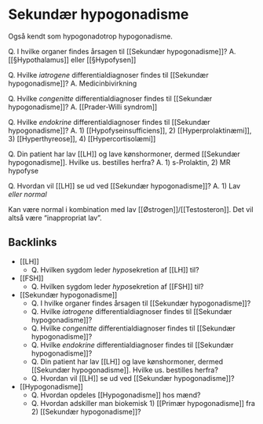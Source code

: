 # Sekundær hypogonadisme
Også kendt som hypogonadotrop hypogonadisme.

Q. I hvilke organer findes årsagen til [[Sekundær hypogonadisme]]?
A. [[§Hypothalamus]] eller [[§Hypofysen]]

Q. Hvilke *iatrogene* differentialdiagnoser findes til [[Sekundær hypogonadisme]]?
A. Medicinbivirkning

Q. Hvilke *congenitte* differentialdiagnoser findes til [[Sekundær hypogonadisme]]?
A. [[Prader-Willi syndrom]]

Q. Hvilke *endokrine* differentialdiagnoser findes til [[Sekundær hypogonadisme]]?
A. 1) [[Hypofyseinsufficiens]], 2) [[Hyperprolaktinæmi]], 3) [[Hyperthyreose]], 4) [[Hypercortisolæmi]]

Q. Din patient har lav [[LH]] og lave kønshormoner, dermed [[Sekundær hypogonadisme]]. Hvilke us. bestilles herfra?
A. 1) s-Prolaktin, 2) MR hypofyse

Q. Hvordan vil [[LH]] se ud ved [[Sekundær hypogonadisme]]?
A. 1) Lav *eller normal*

Kan være normal i kombination med lav [[Østrogen]]/[[Testosteron]]. Det vil altså være “inappropriat lav”.

## Backlinks
* [[LH]]
	* Q. Hvilken sygdom leder *hypo*sekretion af [[LH]] til? 
* [[FSH]]
	* Q. Hvilken sygdom leder *hypo*sekretion af [[FSH]] til? 
* [[Sekundær hypogonadisme]]
	* Q. I hvilke organer findes årsagen til [[Sekundær hypogonadisme]]?
	* Q. Hvilke *iatrogene* differentialdiagnoser findes til [[Sekundær hypogonadisme]]?
	* Q. Hvilke *congenitte* differentialdiagnoser findes til [[Sekundær hypogonadisme]]?
	* Q. Hvilke *endokrine* differentialdiagnoser findes til [[Sekundær hypogonadisme]]?
	* Q. Din patient har lav [[LH]] og lave kønshormoner, dermed [[Sekundær hypogonadisme]]. Hvilke us. bestilles herfra?
	* Q. Hvordan vil [[LH]] se ud ved [[Sekundær hypogonadisme]]?
* [[Hypogonadisme]]
	* Q. Hvordan opdeles [[Hypogonadisme]] hos mænd?
	* Q. Hvordan adskiller man biokemisk 1) [[Primær hypogonadisme]] fra 2) [[Sekundær hypogonadisme]]?

<!-- #anki/tag/med/Endocrinology #anki/deck/Medicine -->

<!-- {BearID:03D580CA-F511-4B0A-B0A6-C9F12134F4AE-21575-000026DA95033B42} -->
